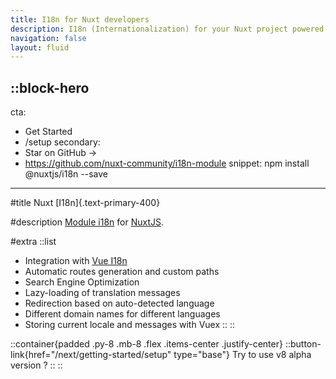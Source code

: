 ```yaml
---
title: I18n for Nuxt developers
description: I18n (Internationalization) for your Nuxt project powered by Vue I18n
navigation: false
layout: fluid
---
```


::block-hero
---
cta:
  - Get Started
  - /setup
secondary:
  - Star on GitHub →
  - https://github.com/nuxt-community/i18n-module
snippet: npm install @nuxtjs/i18n --save
---

#title
Nuxt [I18n]{.text-primary-400}

#description
[Module i18n](https://github.com/nuxt-community/i18n-module) for [NuxtJS](https://nuxtjs.org).

#extra
  ::list
  - Integration with [Vue I18n](https://vue-i18n.intlify.dev/)
  - Automatic routes generation and custom paths
  - Search Engine Optimization
  - Lazy-loading of translation messages
  - Redirection based on auto-detected language
  - Different domain names for different languages
  - Storing current locale and messages with Vuex
  ::
::


::container{padded .py-8 .mb-8 .flex .items-center .justify-center}
  ::button-link{href="/next/getting-started/setup" type="base"}
  Try to use v8 alpha version ?
  ::
::

